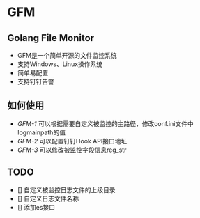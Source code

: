 # GFM

## Golang File Monitor
- GFM是一个简单开源的文件监控系统
- 支持Windows、Linux操作系统
- 简单易配置
- 支持钉钉告警

## 如何使用
- *GFM-1* 可以根据需要自定义被监控的主路径，修改conf.ini文件中logmainpath的值
- *GFM-2* 可以配置钉钉Hook API接口地址
- *GFM-3* 可以修改被监控字段信息reg_str

## TODO
- [] 自定义被监控日志文件的上级目录
- [] 自定义日志文件名称
- [] 添加es接口